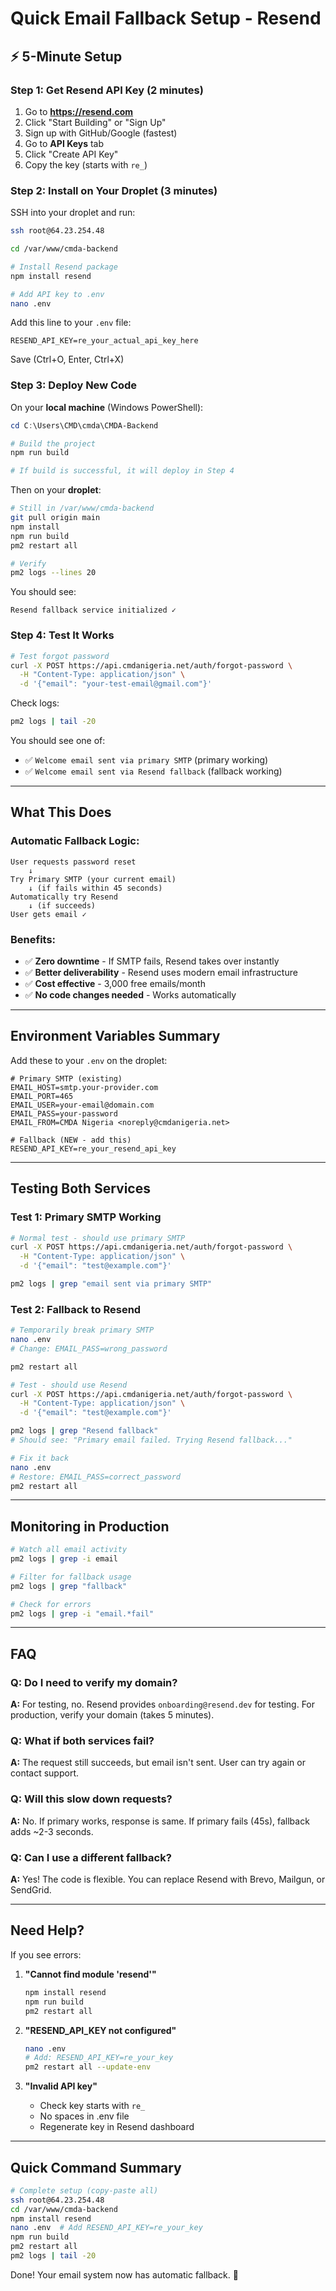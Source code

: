 # Quick Email Fallback Setup - Resend

## ⚡ 5-Minute Setup

### Step 1: Get Resend API Key (2 minutes)

1. Go to **https://resend.com**
2. Click "Start Building" or "Sign Up"
3. Sign up with GitHub/Google (fastest)
4. Go to **API Keys** tab
5. Click "Create API Key"
6. Copy the key (starts with `re_`)

### Step 2: Install on Your Droplet (3 minutes)

SSH into your droplet and run:

```bash
ssh root@64.23.254.48

cd /var/www/cmda-backend

# Install Resend package
npm install resend

# Add API key to .env
nano .env
```

Add this line to your `.env` file:
```env
RESEND_API_KEY=re_your_actual_api_key_here
```

Save (Ctrl+O, Enter, Ctrl+X)

### Step 3: Deploy New Code

On your **local machine** (Windows PowerShell):

```powershell
cd C:\Users\CMD\cmda\CMDA-Backend

# Build the project
npm run build

# If build is successful, it will deploy in Step 4
```

Then on your **droplet**:

```bash
# Still in /var/www/cmda-backend
git pull origin main
npm install
npm run build
pm2 restart all

# Verify
pm2 logs --lines 20
```

You should see:
```
Resend fallback service initialized ✓
```

### Step 4: Test It Works

```bash
# Test forgot password
curl -X POST https://api.cmdanigeria.net/auth/forgot-password \
  -H "Content-Type: application/json" \
  -d '{"email": "your-test-email@gmail.com"}'
```

Check logs:
```bash
pm2 logs | tail -20
```

You should see one of:
- ✅ `Welcome email sent via primary SMTP` (primary working)
- ✅ `Welcome email sent via Resend fallback` (fallback working)

---

## What This Does

### Automatic Fallback Logic:

```
User requests password reset
    ↓
Try Primary SMTP (your current email)
    ↓ (if fails within 45 seconds)
Automatically try Resend
    ↓ (if succeeds)
User gets email ✓
```

### Benefits:

- ✅ **Zero downtime** - If SMTP fails, Resend takes over instantly
- ✅ **Better deliverability** - Resend uses modern email infrastructure
- ✅ **Cost effective** - 3,000 free emails/month
- ✅ **No code changes needed** - Works automatically

---

## Environment Variables Summary

Add these to your `.env` on the droplet:

```env
# Primary SMTP (existing)
EMAIL_HOST=smtp.your-provider.com
EMAIL_PORT=465
EMAIL_USER=your-email@domain.com
EMAIL_PASS=your-password
EMAIL_FROM=CMDA Nigeria <noreply@cmdanigeria.net>

# Fallback (NEW - add this)
RESEND_API_KEY=re_your_resend_api_key
```

---

## Testing Both Services

### Test 1: Primary SMTP Working
```bash
# Normal test - should use primary SMTP
curl -X POST https://api.cmdanigeria.net/auth/forgot-password \
  -H "Content-Type: application/json" \
  -d '{"email": "test@example.com"}'

pm2 logs | grep "email sent via primary SMTP"
```

### Test 2: Fallback to Resend
```bash
# Temporarily break primary SMTP
nano .env
# Change: EMAIL_PASS=wrong_password

pm2 restart all

# Test - should use Resend
curl -X POST https://api.cmdanigeria.net/auth/forgot-password \
  -H "Content-Type: application/json" \
  -d '{"email": "test@example.com"}'

pm2 logs | grep "Resend fallback"
# Should see: "Primary email failed. Trying Resend fallback..."

# Fix it back
nano .env
# Restore: EMAIL_PASS=correct_password
pm2 restart all
```

---

## Monitoring in Production

```bash
# Watch all email activity
pm2 logs | grep -i email

# Filter for fallback usage
pm2 logs | grep "fallback"

# Check for errors
pm2 logs | grep -i "email.*fail"
```

---

## FAQ

### Q: Do I need to verify my domain?
**A:** For testing, no. Resend provides `onboarding@resend.dev` for testing. For production, verify your domain (takes 5 minutes).

### Q: What if both services fail?
**A:** The request still succeeds, but email isn't sent. User can try again or contact support.

### Q: Will this slow down requests?
**A:** No. If primary works, response is same. If primary fails (45s), fallback adds ~2-3 seconds.

### Q: Can I use a different fallback?
**A:** Yes! The code is flexible. You can replace Resend with Brevo, Mailgun, or SendGrid.

---

## Need Help?

If you see errors:

1. **"Cannot find module 'resend'"**
   ```bash
   npm install resend
   npm run build
   pm2 restart all
   ```

2. **"RESEND_API_KEY not configured"**
   ```bash
   nano .env
   # Add: RESEND_API_KEY=re_your_key
   pm2 restart all --update-env
   ```

3. **"Invalid API key"**
   - Check key starts with `re_`
   - No spaces in .env file
   - Regenerate key in Resend dashboard

---

## Quick Command Summary

```bash
# Complete setup (copy-paste all)
ssh root@64.23.254.48
cd /var/www/cmda-backend
npm install resend
nano .env  # Add RESEND_API_KEY=re_your_key
npm run build
pm2 restart all
pm2 logs | tail -20
```

Done! Your email system now has automatic fallback. 🎉

